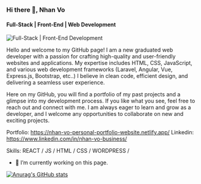 ### Hi there 👋, Nhan Vo
#### Full-Stack | Front-End | Web Development 
![Full-Stack | Front-End Development](https://i.etsystatic.com/25584400/r/il/f470e9/3649558856/il_fullxfull.3649558856_tt2m.jpg)

Hello and welcome to my GitHub page! I am a new graduated web developer with a passion for crafting high-quality and user-friendly websites and applications. My expertise includes HTML, CSS, JavaScript, and various web development frameworks (Laravel, Angular, Vue, Express.js, Bootstrap, etc..)  I believe in clean code, efficient design, and delivering a seamless user experience.

Here on my GitHub, you will find a portfolio of my past projects and a glimpse into my development process. If you like what you see, feel free to reach out and connect with me. I am always eager to learn and grow as a developer, and I welcome any opportunities to collaborate on new and exciting projects.

Portfolio: https://nhan-vo-personal-portfolio-website.netlify.app/ 
Linkedin: https://www.linkedin.com/in/nhan-vo-business/



Skills: REACT / JS / HTML / CSS / WORDPRESS / 

- 🔭 I’m currently working on this page. 




[![Anurag's GitHub stats](https://github-readme-stats.vercel.app/api?username=nhoxben335)](https://github.com/anuraghazra/github-readme-stats)
